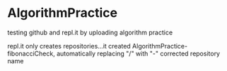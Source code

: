 # AlgorithmPractice
testing github and repl.it by uploading algorithm practice


repl.it only creates repositories...it created AlgorithmPractice-fibonacciCheck, automatically replacing "/" with "-"
corrected repository name
